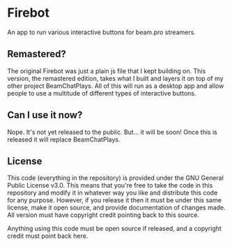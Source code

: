 # Firebot
An app to run various interactive buttons for beam.pro streamers.

## Remastered?
The original Firebot was just a plain js file that I kept building on. This version, the remastered edition, takes what I built and layers it on top of my other project BeamChatPlays. All of this will run as a desktop app and allow people to use a multitude of different types of interactive buttons.

## Can I use it now?
Nope. It's not yet released to the public. But... it will be soon! Once this is released it will replace BeamChatPlays.

## License
This code (everything in the repository) is provided under the GNU General Public License v3.0. This means that you're free to take the code in this repository and modify it in whatever way you like and distribute this code for any purpose. However, if you release it then it must be under this same license, make it open source, and provide documentation of changes made. All version must have copyright credit pointing back to this source.

Anything using this code must be open source if released, and a copyright credit must point back here.
